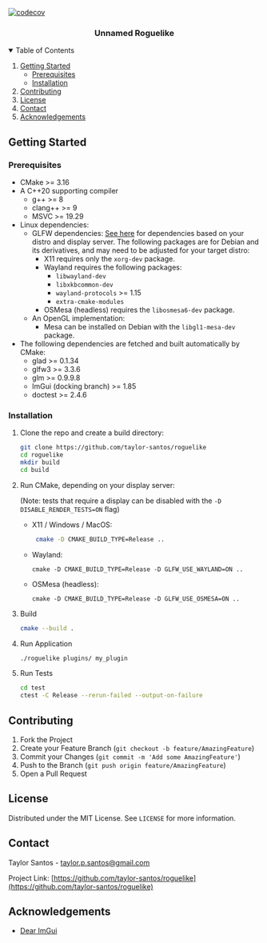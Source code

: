 [![codecov](https://codecov.io/gh/taylor-santos/roguelike/branch/trunk/graph/badge.svg?token=EQ4YRC3D76)](https://codecov.io/gh/taylor-santos/roguelike)

<h3 align="center">Unnamed Roguelike</h3>

<details open="open">
  <summary>Table of Contents</summary>
  <ol>
    <li>
      <a href="#getting-started">Getting Started</a>
      <ul>
        <li><a href="#prerequisites">Prerequisites</a></li>
        <li><a href="#installation">Installation</a></li>
      </ul>
    </li>
    <li><a href="#contributing">Contributing</a></li>
    <li><a href="#license">License</a></li>
    <li><a href="#contact">Contact</a></li>
    <li><a href="#acknowledgements">Acknowledgements</a></li>
  </ol>
</details>

<!-- GETTING STARTED -->

## Getting Started

### Prerequisites

* CMake >= 3.16
* A C++20 supporting compiler
    * g++ >= 8
    * clang++ >= 9
    * MSVC >= 19.29
* Linux dependencies:
    * GLFW dependencies: [See here](https://www.glfw.org/docs/latest/compile.html#compile_deps) for dependencies based
      on your distro and display server. The following packages are for Debian and its derivatives, and may need to be
      adjusted for your target distro:
        * X11 requires only the `xorg-dev` package.
        * Wayland requires the following packages:
            * `libwayland-dev`
            * `libxkbcommon-dev`
            * `wayland-protocols` >= 1.15
            * `extra-cmake-modules`
        * OSMesa (headless) requires the `libosmesa6-dev` package.
    * An OpenGL implementation:
        * Mesa can be installed on Debian with the `libgl1-mesa-dev` package.
* The following dependencies are fetched and built automatically by CMake:
    * glad >= 0.1.34
    * glfw3 >= 3.3.6
    * glm >= 0.9.9.8
    * ImGui (docking branch) >= 1.85
    * doctest >= 2.4.6

### Installation

1. Clone the repo and create a build directory:

    ```sh
    git clone https://github.com/taylor-santos/roguelike
    cd roguelike
    mkdir build
    cd build
    ```

2. Run CMake, depending on your display server:

   (Note: tests that require a display can be disabled with the `-D DISABLE_RENDER_TESTS=ON` flag)
    * X11 / Windows / MacOS:
      ```sh
       cmake -D CMAKE_BUILD_TYPE=Release ..
      ```
    * Wayland:
      ```
      cmake -D CMAKE_BUILD_TYPE=Release -D GLFW_USE_WAYLAND=ON ..
      ```
    * OSMesa (headless):
      ```
      cmake -D CMAKE_BUILD_TYPE=Release -D GLFW_USE_OSMESA=ON ..
      ```

3. Build
    ```sh
    cmake --build .
    ```
4. Run Application
    ```sh
    ./roguelike plugins/ my_plugin
    ```
6. Run Tests
    ```sh
    cd test
    ctest -C Release --rerun-failed --output-on-failure
    ```

<!-- CONTRIBUTING -->

## Contributing

1. Fork the Project
1. Create your Feature Branch (`git checkout -b feature/AmazingFeature`)
1. Commit your Changes (`git commit -m 'Add some AmazingFeature'`)
1. Push to the Branch (`git push origin feature/AmazingFeature`)
1. Open a Pull Request

<!-- LICENSE -->

## License

Distributed under the MIT License. See `LICENSE` for more information.

<!-- CONTACT -->

## Contact

Taylor Santos - taylor.p.santos@gmail.com

Project Link: [https://github.com/taylor-santos/roguelike](https://github.com/taylor-santos/roguelike)

<!-- ACKNOWLEDGEMENTS -->

## Acknowledgements

* [Dear ImGui](https://github.com/ocornut/imgui)
